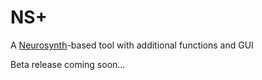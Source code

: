 # NS+
A [Neurosynth](www.neurosynth.org)-based tool with additional functions and GUI

Beta release coming soon...